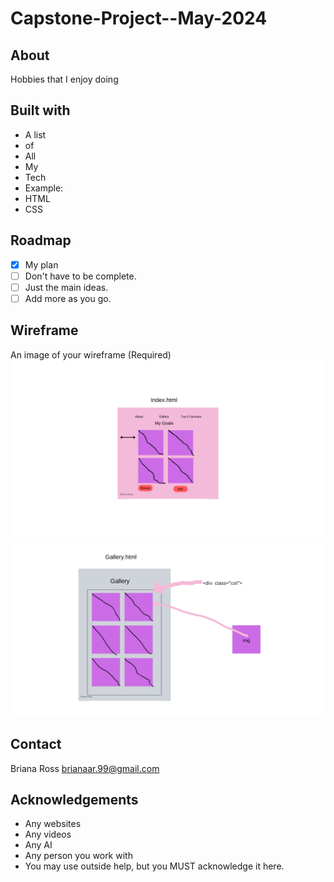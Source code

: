 # Capstone-Project--May-2024

## About
Hobbies that I enjoy doing


## Built with

* A list
* of
* All
* My
* Tech
* Example:
* HTML
* CSS

## Roadmap

- [x] My plan
- [ ] Don't have to be complete.
- [ ] Just the main ideas.
- [ ] Add more as you go.

## Wireframe

An image of your wireframe (Required)
![alt text](About.png)
![alt text](<About (2).png>)

## Contact

Briana Ross brianaar.99@gmail.com

## Acknowledgements

* Any websites
* Any videos
* Any AI
* Any person you work with
* You may use outside help, but you MUST acknowledge it here.
